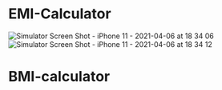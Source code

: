 # EMI-Calculator
![Simulator Screen Shot - iPhone 11 - 2021-04-06 at 18 34 06](https://user-images.githubusercontent.com/31333918/113719166-c5428100-9706-11eb-87c7-80650d6a73cf.png)
![Simulator Screen Shot - iPhone 11 - 2021-04-06 at 18 34 12](https://user-images.githubusercontent.com/31333918/113719175-c70c4480-9706-11eb-9bb5-6828504cedf0.png)
# BMI-calculator
